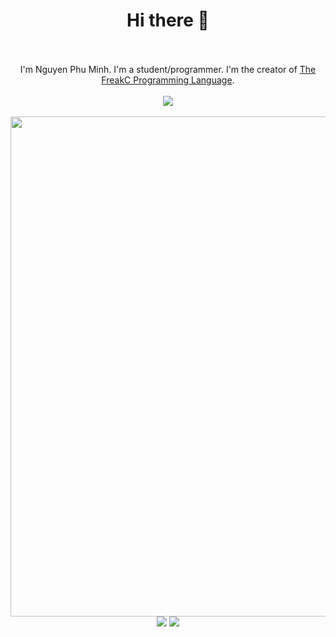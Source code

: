 <div align="center">
  <h1>Hi there 👋</h1>
  <br/>
  <br/>
  I'm Nguyen Phu Minh. I'm a student/programmer. I'm the creator of <a href="https://github.com/nguyenphuminh/FreakC">The FreakC Programming Language</a>.
  <br/>
  <br/>
  <img src="https://github-readme-stats.vercel.app/api/pin/?username=FreakC-Foundation&repo=FreakC"/>
  <br/>
  <br/>
  <img src="https://github-profile-trophy.vercel.app/?username=nguyenphuminh&theme=onedark" width="800"/>
  <br/>
  <img src="https://github-readme-stats.vercel.app/api?username=nguyenphuminh&hide=issues&show_icons=true&theme=radical"/>
  <img src="https://github-readme-stats.vercel.app/api/top-langs/?username=nguyenphuminh&layout=compact&theme=radical"/>
</div>
